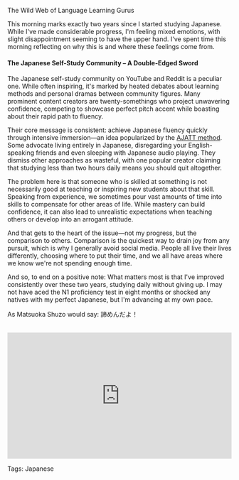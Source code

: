 The Wild Web of Language Learning Gurus

This morning marks exactly two years since I started studying Japanese. While I've made considerable progress, I'm feeling mixed emotions, with slight disappointment seeming to have the upper hand. I've spent time this morning reflecting on why this is and where these feelings come from.

#### The Japanese Self-Study Community – A Double-Edged Sword

The Japanese self-study community on YouTube and Reddit is a peculiar one. While often inspiring, it's marked by heated debates about learning methods and personal dramas between community figures. Many prominent content creators are twenty-somethings who project unwavering confidence, competing to showcase perfect pitch accent while boasting about their rapid path to fluency.

Their core message is consistent: achieve Japanese fluency quickly through intensive immersion—an idea popularized by the [AJATT method](https://tatsumoto-ren.github.io/blog/whats-ajatt.html?utm_source=chatgpt.com). Some advocate living entirely in Japanese, disregarding your English-speaking friends and even sleeping with Japanese audio playing. They dismiss other approaches as wasteful, with one popular creator claiming that studying less than two hours daily means you should quit altogether. 

The problem here is that someone who is skilled at something is not necessarily good at teaching or inspiring new students about that skill. Speaking from experience, we sometimes pour vast amounts of time into skills to compensate for other areas of life. While mastery can build confidence, it can also lead to unrealistic expectations when teaching others or develop into an arrogant attitude.

And that gets to the heart of the issue—not my progress, but the comparison to others. Comparison is the quickest way to drain joy from any pursuit, which is why I generally avoid social media. People all live their lives differently, choosing where to put their time, and we all have areas where we know we're not spending enough time.

And so, to end on a positive note: What matters most is that I've improved consistently over these two years, studying daily without giving up. I may not have aced the N1 proficiency test in eight months or shocked any natives with my perfect Japanese, but I'm advancing at my own pace.

As Matsuoka Shuzo would say: 諦めんだよ！
 
<div style="position: relative; padding-bottom: 56.25%; height: 0; overflow: hidden; margin-top: 2rem;">
    <iframe 
            style="position: absolute; top: 0; left: 0; width: 100%; height: 100%;" 
                    src="https://www.youtube.com/embed/KxGRhd_iWuE?si=fwtzHUCDxFbseF1S" 
                            title="YouTube video player" 
                                    frameborder="0" 
                                            allow="accelerometer; autoplay; clipboard-write; encrypted-media; gyroscope; picture-in-picture; web-share" 
                                                    allowfullscreen>
                                                        </iframe>
                                                        </div>


Tags: Japanese